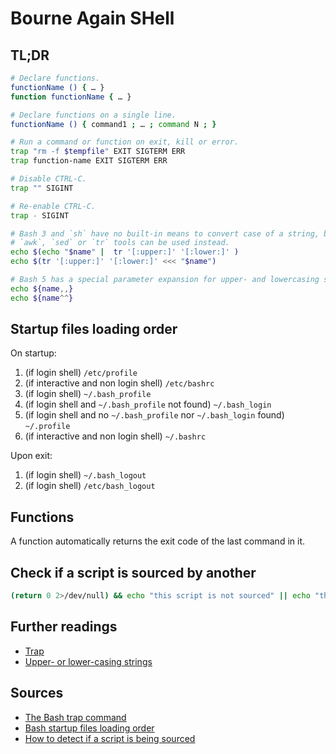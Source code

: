 # Bourne Again SHell

## TL;DR

```sh
# Declare functions.
functionName () { … }
function functionName { … }

# Declare functions on a single line.
functionName () { command1 ; … ; command N ; }

# Run a command or function on exit, kill or error.
trap "rm -f $tempfile" EXIT SIGTERM ERR
trap function-name EXIT SIGTERM ERR

# Disable CTRL-C.
trap "" SIGINT

# Re-enable CTRL-C.
trap - SIGINT

# Bash 3 and `sh` have no built-in means to convert case of a string, but the
# `awk`, `sed` or `tr` tools can be used instead.
echo $(echo "$name" |  tr '[:upper:]' '[:lower:]' )
echo $(tr '[:upper:]' '[:lower:]' <<< "$name")

# Bash 5 has a special parameter expansion for upper- and lowercasing strings.
echo ${name,,}
echo ${name^^}
```

## Startup files loading order

On startup:

1. (if login shell) `/etc/profile`
1. (if interactive and non login shell) `/etc/bashrc`
1. (if login shell) `~/.bash_profile`
1. (if login shell and `~/.bash_profile` not found) `~/.bash_login`
1. (if login shell and no `~/.bash_profile` nor `~/.bash_login` found) `~/.profile`
1. (if interactive and non login shell) `~/.bashrc`

Upon exit:

1. (if login shell) `~/.bash_logout`
1. (if login shell) `/etc/bash_logout`

## Functions

A function automatically returns the exit code of the last command in it.

## Check if a script is sourced by another

```sh
(return 0 2>/dev/null) && echo "this script is not sourced" || echo "this script is sourced"
```

## Further readings

- [Trap]
- [Upper- or lower-casing strings]

## Sources

- [The Bash trap command]
- [Bash startup files loading order]
- [How to detect if a script is being sourced]

<!-- internal references -->
[trap]: trap.md

<!-- external references -->
[bash startup files loading order]: https://youngstone89.medium.com/unix-introduction-bash-startup-files-loading-order-562543ac12e9
[how to detect if a script is being sourced]: https://stackoverflow.com/questions/2683279/how-to-detect-if-a-script-is-being-sourced#28776166
[the bash trap command]: https://www.linuxjournal.com/content/bash-trap-command
[upper- or lower-casing strings]: https://scriptingosx.com/2019/12/upper-or-lower-casing-strings-in-bash-and-zsh/
